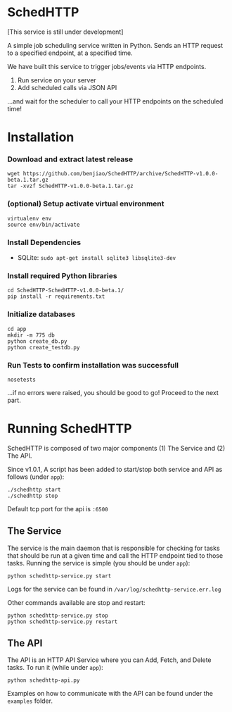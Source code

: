 # SchedHTTP

[This service is still under development]

A simple job scheduling service written in Python. Sends an HTTP request to a specified endpoint, at a specified time.

We have built this service to trigger jobs/events via HTTP endpoints.

1. Run service on your server
2. Add scheduled calls via JSON API

...and wait for the scheduler to call your HTTP endpoints on the scheduled time!

# Installation

### Download and extract latest release
```
wget https://github.com/benjiao/SchedHTTP/archive/SchedHTTP-v1.0.0-beta.1.tar.gz
tar -xvzf SchedHTTP-v1.0.0-beta.1.tar.gz
```
### (optional) Setup activate virtual environment 
```
virtualenv env
source env/bin/activate
```

### Install Dependencies
- SQLite: `sudo apt-get install sqlite3 libsqlite3-dev`

### Install required Python libraries
```
cd SchedHTTP-SchedHTTP-v1.0.0-beta.1/
pip install -r requirements.txt
```

### Initialize databases
```
cd app
mkdir -m 775 db
python create_db.py
python create_testdb.py
```

### Run Tests to confirm installation was successfull
```
nosetests
```

...if no errors were raised, you should be good to go! Proceed to the next part.

# Running SchedHTTP
SchedHTTP is composed of two major components (1) The Service and (2) The API. 

Since v1.0.1, A script has been added to start/stop both service and API as follows (under `app`):
```
./schedhttp start
./schedhttp stop
```

Default tcp port for the api is `:6500`

## The Service
The service is the main daemon that is responsible for checking for tasks that should be run at a given time and call the HTTP endpoint tied to those tasks. Running the service is simple (you should be under `app`):
```
python schedhttp-service.py start
```

Logs for the service can be found in `/var/log/schedhttp-service.err.log`

Other commands available are stop and restart:
```
python schedhttp-service.py stop
python schedhttp-service.py restart
```

## The API
The API is an HTTP API Service where you can Add, Fetch, and Delete tasks. To run it (while under `app`):
```
python schedhttp-api.py
```

Examples on how to communicate with the API can be found under the `examples` folder.











